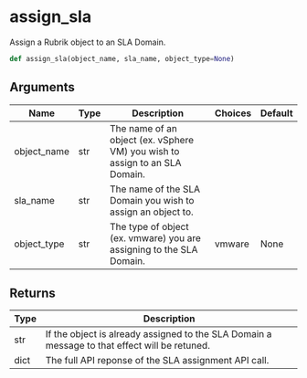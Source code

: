 # assign_sla

Assign a Rubrik object to an SLA Domain.

```py
def assign_sla(object_name, sla_name, object_type=None)
```

## Arguments
| Name        | Type | Description                                                                 | Choices | Default |
|-------------|------|-----------------------------------------------------------------------------|---------|---------|
| object_name | str  | The name of an object (ex. vSphere VM) you wish to assign to an SLA Domain. |         |         |
| sla_name    | str  | The name of the SLA Domain you wish to assign an object to.                 |         |         |
| object_type | str  | The type of object (ex. vmware) you are assigning to the SLA Domain.        | vmware  | None    |


## Returns

| Type | Description                                                                                   |
|------|-----------------------------------------------------------------------------------------------|
| str  | If the object is already assigned to the SLA Domain a message to that effect will be retuned. |
| dict | The full API reponse of the SLA assignment API call.                                          |





